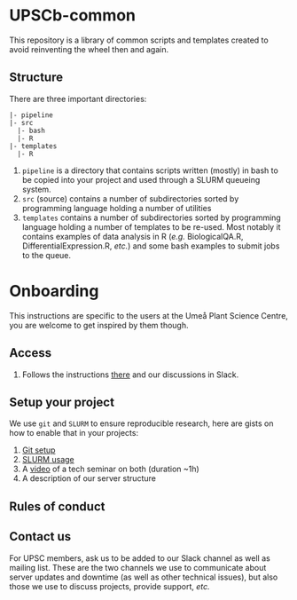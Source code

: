 # UPSCb-common
This repository is a library of common scripts and templates created to avoid reinventing the wheel then and again.

## Structure
There are three important directories:

```
|- pipeline
|- src
  |- bash
  |- R
|- templates
  |- R
```

1. `pipeline` is a directory that contains scripts written (mostly) in bash to be copied into your project and used through a SLURM queueing system.
2. `src` (source) contains a number of subdirectories sorted by programming language holding a number of utilities
3. `templates` contains a number of subdirectories sorted by programming language holding a number of templates to be re-used. Most notably it contains examples of data analysis in R (_e.g._ BiologicalQA.R, DifferentialExpression.R, _etc._) and some bash examples to submit jobs to the queue.

# Onboarding
This instructions are specific to the users at the Umeå Plant Science Centre, you are welcome to get inspired by them though.

## Access
1. Follows the instructions [there](https://youtu.be/hYtIKIIwRss) and our discussions in Slack.

## Setup your project
We use `git` and `SLURM` to ensure reproducible research, here are gists on how to enable that in your projects:

1. [Git setup](https://gist.github.com/nicolasDelhomme/46a1053d277510b95692318bd1732b6d)
2. [SLURM usage]()
3. A [video]() of a tech seminar on both (duration ~1h)
4. A description of our server structure

## Rules of conduct

## Contact us
For UPSC members, ask us to be added to our Slack channel as well as mailing list. These are the two channels we use to communicate about server updates and downtime (as well as other technical issues), but also those we use to discuss projects, provide support, _etc._

